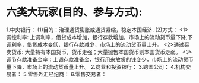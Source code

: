 # 六类大玩家(目的、参与方式): 
  1.中央银行：
    (1)目的：治理通货膨胀或通货紧缩，稳定本国经济.
    (2)方式：
       <1>调控利率: 上调利率，借贷成本增加，银行存款增加，市场上的流动货币量下降;下调利率，借贷成本变低，银行存款减少，市场上的流动货币量上升。
       <2>通过买卖货币: 大量持有本国货币，货币走强；大量抛售本国货币则本国货币走弱。 
       <3>调节存款准备金率：上调存款准备金，银行用来放贷的钱变少，市场上的流动货币量下降，市场上的流动货币量上升。
  2.商业和投资银行：
  3.跨国公司：
  4.机构交易者：
  5.零售外汇经纪商：
  6.零售交易者：